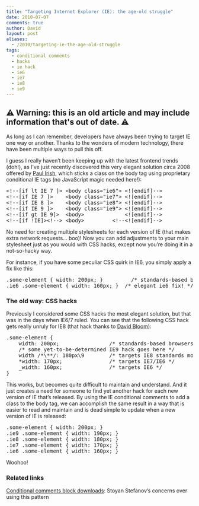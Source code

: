 ```yaml
---
title: "Targeting Internet Explorer (IE): the age-old struggle"
date: 2010-07-07
comments: true
author: David
layout: post
aliases:
  - /2010/targeting-ie-the-age-old-struggle
tags:
  - conditional comments
  - hacks
  - ie hack
  - ie6
  - ie7
  - ie8
  - ie9
---
```


## ⚠️ Warning: this is an old article and may include information that's out of date. ⚠️

As long as I can remember, developers have always been trying to target IE one way or another. Thanks to the wonders of modern technology, there have been multiple ways to pull this off.

I guess I really haven&#8217;t been keeping up with the latest frontend trends (doh!), as I&#8217;ve just recently discovered this very elegant solution circa 2008 offered by [Paul Irish][1], which sticks a class on the body tag using proprietary conditional IE tags (no JavaScript magic needed here!):

<pre name="code" class="html">&lt;!--[if lt IE 7 ]&gt; &lt;body class="ie6"&gt; &lt;![endif]--&gt;
&lt;!--[if IE 7 ]&gt;    &lt;body class="ie7"&gt; &lt;![endif]--&gt;
&lt;!--[if IE 8 ]&gt;    &lt;body class="ie8"&gt; &lt;![endif]--&gt;
&lt;!--[if IE 9 ]&gt;    &lt;body class="ie9"&gt; &lt;![endif]--&gt;
&lt;!--[if gt IE 9]&gt;  &lt;body&gt;             &lt;![endif]--&gt;
&lt;!--[if !IE]&gt;&lt;!--&gt; &lt;body&gt;         &lt;!--&lt;![endif]--&gt;
</pre>

No need for creating multiple stylesheets for each version of IE (that makes extra network requests&#8230; boo)! Now you can add adjustments to your main stylesheet just as you would with CSS hacks, except now you&#8217;re doing it in a not-so-hacky way.

For instance, if you have some peculiar CSS quirk in IE6, you simply apply a fix like this:

<pre name="code" class="css">.some-element { width: 200px; }         /* standards-based browsers */
.ie6 .some-element { width: 160px; }  /* elegant ie6 fix! */
</pre>

### The old way: CSS hacks

Previously I considered some CSS hacks the most elegant solution, but that was in the days when IE6/7 ruled. You can see that the following CSS hack gets really unruly for IE8 (that hack thanks to [David Bloom][2]):

<pre name="code" class="css">.some-element {
    width: 200px;                /* standards-based browsers */
    /* some yet-to-be-determined IE9 hack goes here */
    width /*\**/: 180px\9        /* targets IE8 standards mode */
    *width: 170px;               /* targets IE7/IE6 */
    _width: 160px;               /* targets IE6 */
}
</pre>

This works, but becomes quite difficult to maintain and understand. And it just creates a need for someone to find yet another hack for each new version of IE that&#8217;s released. By using the IE conditional comments to add a class to the body tag, we can accomplish the same result in a way that is easier to read and maintain and is dead simple to update when a new version of IE is released:

<pre name="code" class="css">.some-element { width: 200px; }
.ie9 .some-element { width: 190px; }
.ie8 .some-element { width: 180px; }
.ie7 .some-element { width: 170px; }
.ie6 .some-element { width: 160px; }
</pre>

Woohoo!

### Related links

[Conditional comments block downloads][3]: Stoyan Stefanov&#8217;s concerns over using this pattern

[1]: http://paulirish.com/2008/conditional-stylesheets-vs-css-hacks-answer-neither/
[2]: http://my.opera.com/dbloom/blog/2009/03/11/css-hack-for-ie8-standards-mode
[3]: http://www.phpied.com/conditional-comments-block-downloads/

